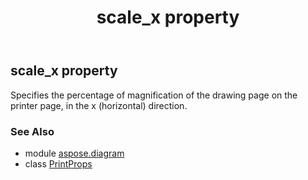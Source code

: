 ﻿---
title: scale_x property
second_title: Aspose.Diagram for Python via .NET API References
description: 
type: docs
weight: 160
url: /python-net/aspose.diagram/printprops/scale_x/
is_root: false
---

## scale_x property


Specifies the percentage of magnification of the drawing page on the printer page, in the x (horizontal) direction.

### See Also
* module [aspose.diagram](../../)
* class [PrintProps](/diagram/python-net/aspose.diagram/printprops)
